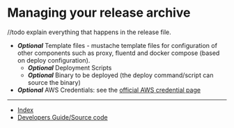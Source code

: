 # Managing your release archive

//todo explain everything that happens in the release file.



- **_Optional_** Template files - mustache template files for configuration of other components such as proxy, fluentd and docker compose (based on deploy configuration).
  - **_Optional_** Deployment Scripts
  - **_Optional_** Binary to be deployed (the deploy command/script can source the binary)
- **_Optional_** AWS Credentials: see the [official AWS credential page](https://aws.amazon.com/blogs/security/a-new-and-standardized-way-to-manage-credentials-in-the-aws-sdks/)


---

- [Index](/hx-deploy-tool/index)
- [Developers Guide/Source code](https://github.com/helix-collective/hx-deploy-tool)

